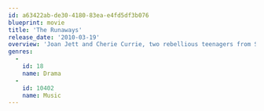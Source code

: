 ```yaml
---
id: a63422ab-de30-4180-83ea-e4fd5df3b076
blueprint: movie
title: 'The Runaways'
release_date: '2010-03-19'
overview: 'Joan Jett and Cherie Currie, two rebellious teenagers from Southern California, become the frontwomen for the Runaways -- the now-legendary group that paved the way for future generations of female rockers. Under the Svengalilike influence of impresario Kim Fowley, the band becomes a huge success.'
genres:
  -
    id: 18
    name: Drama
  -
    id: 10402
    name: Music
---
```

